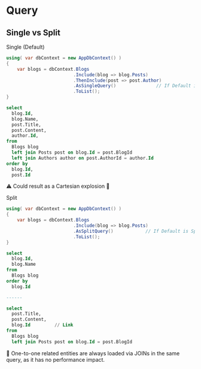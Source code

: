 # Query


## Single vs Split


Single (Default)

```csharp
using( var dbContext = new AppDbContext() )
{
    var blogs = dbContext.Blogs
                         .Include(blog => blog.Posts)
                         .ThenInclude(post => post.Author)
                         .AsSingleQuery()               // If Default is SplitQuery
                         .ToList();
}
```

``` sql
select
  blog.Id,
  blog.Name,
  post.Title,
  post.Content,
  author.Id,
from
  Blogs blog
  left join Posts post on blog.Id = post.BlogId
  left join Authors author on post.AuthorId = author.Id
order by
  blog.Id,
  post.Id
```

⚠️ Could result as a Cartesian explosion 🤯

Split

```csharp
using( var dbContext = new AppDbContext() )
{
    var blogs = dbContext.Blogs
                         .Include(blog => blog.Posts)
                         .AsSplitQuery()            // If Default is SplitQuery
                         .ToList();
}
```


``` sql
select
  blog.Id,
  blog.Name
from
  Blogs blog
order by
  blog.Id

------

select
  post.Title,
  post.Content,
  blog.Id         // Link
from
  Blogs blog
  left join Posts post on blog.Id = post.BlogId
```



📓 One-to-one related entities are always loaded via JOINs in the same query, as it has no performance impact.
